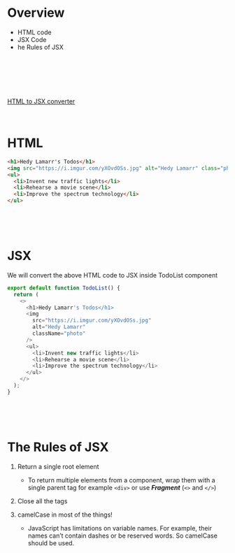 # Overview

- HTML code
- JSX Code
- he Rules of JSX

&nbsp;

&nbsp;

&nbsp;

[HTML to JSX converter](https://transform.tools/html-to-jsx)

&nbsp;

# HTML

```html
<h1>Hedy Lamarr's Todos</h1>
<img src="https://i.imgur.com/yXOvdOSs.jpg" alt="Hedy Lamarr" class="photo" />
<ul>
  <li>Invent new traffic lights</li>
  <li>Rehearse a movie scene</li>
  <li>Improve the spectrum technology</li>
</ul>
```

&nbsp;

&nbsp;

# JSX

We will convert the above HTML code to JSX inside TodoList component

```js
export default function TodoList() {
  return (
    <>
      <h1>Hedy Lamarr's Todos</h1>
      <img
        src="https://i.imgur.com/yXOvdOSs.jpg"
        alt="Hedy Lamarr"
        className="photo"
      />
      <ul>
        <li>Invent new traffic lights</li>
        <li>Rehearse a movie scene</li>
        <li>Improve the spectrum technology</li>
      </ul>
    </>
  );
}
```

&nbsp;

&nbsp;

# The Rules of JSX

1. Return a single root element

   - To return multiple elements from a component, wrap them with a single parent tag for example `<div>` or use **_Fragment_** (`<>` and `</>`)

2. Close all the tags

3. camelCase in most of the things!
   - JavaScript has limitations on variable names. For example, their names can’t contain dashes or be reserved words. So camelCase should be used.

&nbsp;
&nbsp;
&nbsp;
&nbsp;
&nbsp;
&nbsp;
&nbsp;
&nbsp;
